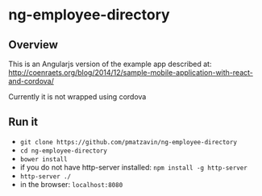 # ng-employee-directory

## Overview

This is an Angularjs version of the example app described at:
http://coenraets.org/blog/2014/12/sample-mobile-application-with-react-and-cordova/

Currently it is not wrapped using cordova

## Run it

- `git clone https://github.com/pmatzavin/ng-employee-directory`
- `cd ng-employee-directory`
- `bower install`
- if you do not have http-server installed: `npm install -g http-server`
- `http-server ./`
- in the browser: `localhost:8080`

